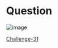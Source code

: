 
 # Question #




![image](https://github.com/Riddhiman2005/Crypto-Challenges/assets/130882317/5b5163d2-fadc-475d-9990-34c3f967f17c)


[Challenge-31](https://cryptopals.com/sets/4/challenges/31)
